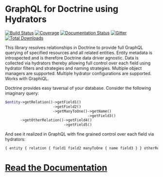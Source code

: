 GraphQL for Doctrine using Hydrators
====================================

[![Build Status](https://travis-ci.org/API-Skeletons/zf-doctrine-graphql.svg)](https://travis-ci.org/API-Skeletons/zf-doctrine-graphql)
[![Coverage](https://coveralls.io/repos/github/API-Skeletons/zf-doctrine-graphql/badge.svg?branch=master&124)](https://coveralls.io/repos/github/API-Skeletons/zf-doctrine-graphql/badge.svg?branch=master&124)
[![Documentation Status](https://readthedocs.org/projects/zf-doctrine-graphql/badge/?version=latest)](http://graphql.apiskeletons.com/en/latest/?badge=latest)
[![Gitter](https://badges.gitter.im/api-skeletons/open-source.svg)](https://gitter.im/api-skeletons/open-source)
[![Total Downloads](https://poser.pugx.org/api-skeletons/zf-doctrine-graphql/downloads)](https://packagist.org/packages/api-skeletons/zf-doctrine-graphql)

This library resolves relationships in Doctrine to provide full GraphQL
querying of specified resources and all related entities.
Entity metadata is introspected and is therefore Doctrine data driver agnostic.
Data is collected via hydrators thereby
allowing full control over each field using hydrator filters and strategies and naming strategies.
Multiple object managers are supported. Multiple hydrator configurations are supported.
Works with GraphiQL.

Doctrine provides easy taversal of your database.  Consider the following imaginary query:
```php
$entity->getRelation()->getField1()
                      ->getField2()
                      ->getManyToOne()->getName()
                                      ->getField3()
       ->getOtherRelation()->getField4()
                           ->getField5()
```

And see it realized in GraphQL with fine grained control over each field via hydrators:

```js
{ entity { relation { field1 field2 manyToOne { name field3 } } otherRelation { field4 field5 } } }
```


[Read the Documentation](http://graphql.apiskeletons.com)
==========================================================
